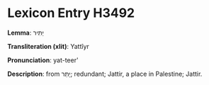 # Lexicon Entry H3492

**Lemma**: יַתִּיר

**Transliteration (xlit)**: Yattîyr

**Pronunciation**: yat-teer'

**Description**:
from יָתַר; redundant; Jattir, a place in Palestine; Jattir.
